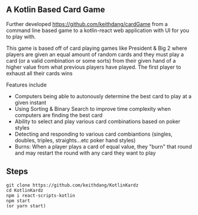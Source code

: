## A Kotlin Based Card Game
Further developed https://github.com/keithdang/cardGame from a command line based game to a kotlin-react web application with UI for you to play with.

This game is based off of card playing games like President & Big 2 where players are given an equal amount of random cards and they must play a card (or a valid combination or some sorts) from their given hand of a higher value from what previous players have played. The first player to exhaust all their cards wins

Features include
- Computers being able to autonously determine the best card to play at a given instant
- Using Sorting & Binary Search to improve time complexity when computers are finding the best card
- Ability to select and play various card combinations based on poker styles
- Detecting and responding to various card combiantions (singles, doubles, triples, straights...etc poker hand styles)
- Burns: When a player plays a card of equal value, they "burn" that round and may restart the round with any card they want to play

## Steps
```
git clone https://github.com/keithdang/KotlinKardz
cd KotlinKardz
npm i react-scripts-kotlin
npm start 
(or yarn start)
```
